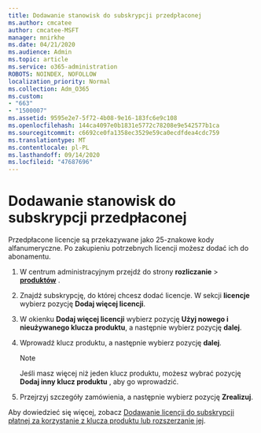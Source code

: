 ```yaml
---
title: Dodawanie stanowisk do subskrypcji przedpłaconej
ms.author: cmcatee
author: cmcatee-MSFT
manager: mnirkhe
ms.date: 04/21/2020
ms.audience: Admin
ms.topic: article
ms.service: o365-administration
ROBOTS: NOINDEX, NOFOLLOW
localization_priority: Normal
ms.collection: Adm_O365
ms.custom:
- "663"
- "1500007"
ms.assetid: 9595e2e7-5f72-4b08-9e16-183fc6e9c108
ms.openlocfilehash: 144ca4097e0b1831e5772c78208e9e542577b1ca
ms.sourcegitcommit: c6692ce0fa1358ec3529e59ca0ecdfdea4cdc759
ms.translationtype: MT
ms.contentlocale: pl-PL
ms.lasthandoff: 09/14/2020
ms.locfileid: "47687696"
---
```

# <a name="add-seats-to-a-prepaid-subscription"></a>Dodawanie stanowisk do subskrypcji przedpłaconej

Przedpłacone licencje są przekazywane jako 25-znakowe kody alfanumeryczne. Po zakupieniu potrzebnych licencji możesz dodać ich do abonamentu. 

1. W centrum administracyjnym przejdź do strony **rozliczanie**  >  **[produktów](https://go.microsoft.com/fwlink/p/?linkid=842054)** .

2. Znajdź subskrypcję, do której chcesz dodać licencje. W sekcji **licencje** wybierz pozycję **Dodaj więcej licencji**.

3. W okienku **Dodaj więcej licencji** wybierz pozycję **Użyj nowego i nieużywanego klucza produktu**, a następnie wybierz pozycję **dalej**.

4. Wprowadź klucz produktu, a następnie wybierz pozycję **dalej**.

    > [!NOTE]
    > Jeśli masz więcej niż jeden klucz produktu, możesz wybrać pozycję **Dodaj inny klucz produktu** , aby go wprowadzić.

5. Przejrzyj szczegóły zamówienia, a następnie wybierz pozycję **Zrealizuj**.

Aby dowiedzieć się więcej, zobacz [Dodawanie licencji do subskrypcji płatnej za korzystanie z klucza produktu lub rozszerzanie jej](https://docs.microsoft.com/microsoft-365/commerce/licenses/add-licenses-using-product-key).